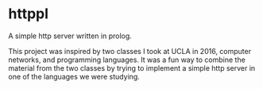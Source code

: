# httppl
A simple http server written in prolog.

This project was inspired by two classes I took at UCLA in 2016, computer
networks, and programming languages. It was a fun way to combine the material
from the two classes by trying to implement a simple http server in one of the
languages we were studying.
